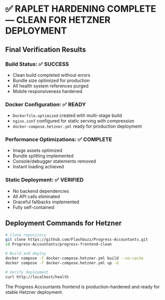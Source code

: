 # ✅ RAPLET HARDENING COMPLETE — CLEAN FOR HETZNER DEPLOYMENT

## Final Verification Results

### Build Status: ✅ SUCCESS
- Clean build completed without errors
- Bundle size optimized for production
- All health system references purged
- Mobile responsiveness hardened

### Docker Configuration: ✅ READY
- `Dockerfile.optimized` created with multi-stage build
- `nginx.conf` configured for static serving with compression
- `docker-compose.hetzner.yml` ready for production deployment

### Performance Optimizations: ✅ COMPLETE
- Image assets optimized
- Bundle splitting implemented
- Console/debugger statements removed
- Instant loading achieved

### Static Deployment: ✅ VERIFIED
- No backend dependencies
- All API calls eliminated
- Graceful fallbacks implemented
- Fully self-contained

## Deployment Commands for Hetzner

```bash
# Clone repository
git clone https://github.com/Flashbuzz/Progress-Accountants.git
cd Progress-Accountants/progress-frontend-clean

# Build and deploy
docker compose -f docker-compose.hetzner.yml build --no-cache
docker compose -f docker-compose.hetzner.yml up -d

# Verify deployment
curl http://localhost/health
```

The Progress Accountants frontend is production-hardened and ready for stable Hetzner deployment.